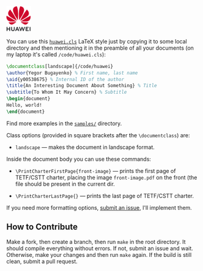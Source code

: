 <img src="/huawei-logo.svg" width="64px"/>

You can use this [`huawei.cls`](huawei.cls) LaTeX style just by copying it to some local
directory and then mentioning it in the preamble of all your documents 
(on my laptop it's called `/code/huawei.cls`):

```tex
\documentclass[landscape]{/code/huawei}
\author{Yegor Bugayenko} % First name, last name
\aid{y00538675} % Internal ID of the author
\title{An Interesting Document About Something} % Title
\subtitle{To Whom It May Concern} % Subtitle
\begin{document}
Hello, world!
\end{document}
```

Find more examples in the [`samples/`](/samples) directory.

Class options (provided in square brackets after the `\documentclass`) are:

  * `landscape` — makes the document in landscape format.

Inside the document body you can use these commands:

  * `\PrintCharterFirstPage{front-image}` — prints the first page of TETF/CSTT charter,
    placing the image `front-image.pdf` on the front (the file should be present
    in the current dir.

  * `\PrintCharterLastPage{}` — prints the last page of TETF/CSTT charter.

If you need more formatting options, [submit an issue](https://github.com/cqfn/huawei-latex/issues), 
I'll implement them.

## How to Contribute

Make a fork, then create a branch, then run `make` in the root directory.
It should compile everything without errors. If not, submit an issue and wait.
Otherwise, make your changes and then run `make` again. If the build is
still clean, submit a pull request.

